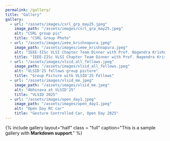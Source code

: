 ```yaml
---
permalink: /gallery/
title: "Gallery"
gallery:
  - url: "/assets/images/csrl_grp_may25.jpeg"
    image_path: "/assets/images/csrl_grp_may25.jpeg"
    alt: "CSRL group pic"
    title: "CSRL Group Photo"
  - url: "/assets/images/ieee_krishnapura.jpeg"
    image_path: "/assets/images/ieee_krishnapura.jpeg"
    alt: "IEEE-IISc VLSI Chapter Team Dinner with Prof. Nagendra Krishnapura"
    title: "IEEE-IISc VLSI Chapter Team Dinner with Prof. Nagendra Krishnapura"
  - url: "/assets/images/vlsid_all_fellows.jpeg"
    image_path: "/assets/images/vlsid_all_fellows.jpeg"
    alt: "VLSID'25 fellows group picture"
    title: "Group Picture with VLSID'25 Fellows"
  - url: "/assets/images/vlsid_me.jpeg"
    image_path: "/assets/images/vlsid_me.jpeg"
    alt: "Abhinava at VLSID'25"
    title: "VLSID 2025"
  - url: "/assets/images/open_day1.jpeg"
    image_path: "/assets/images/open_day1.jpeg"
    alt: "Open Day RC car"
    title: "Gesture Controlled Car, Open Day 2025"
---
```


{% include gallery layout="half" class = "full" caption="This is a sample gallery with **Markdown support**." %}